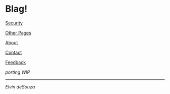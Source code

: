 # Blag!

[Security](src/security.md)

[Other Pages](src/pages.md)

[About](./src/about.md)

[Contact](src/contact.md)

[Feedback](src/feedback.md)

_porting WIP_

---

_Elvin deSouza_
